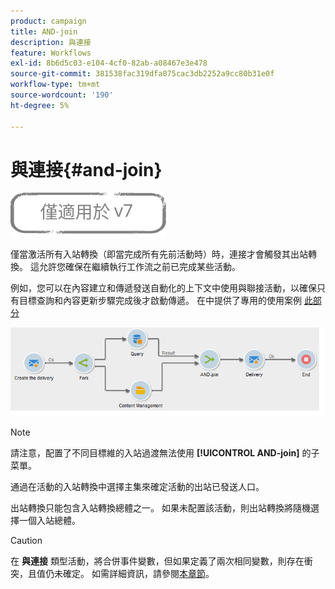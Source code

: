 ```yaml
---
product: campaign
title: AND-join
description: 與連接
feature: Workflows
exl-id: 8b6d5c03-e104-4cf0-82ab-a08467e3e478
source-git-commit: 381538fac319dfa075cac3db2252a9cc80b31e0f
workflow-type: tm+mt
source-wordcount: '190'
ht-degree: 5%

---
```


# 與連接{#and-join}

![](../../assets/v7-only.svg)

僅當激活所有入站轉換（即當完成所有先前活動時）時，連接才會觸發其出站轉換。 這允許您確保在繼續執行工作流之前已完成某些活動。

例如，您可以在內容建立和傳遞發送自動化的上下文中使用與聯接活動，以確保只有目標查詢和內容更新步驟完成後才啟動傳遞。 在中提供了專用的使用案例 [此部分](../../delivery/using/automating-via-workflows.md#creating-the-delivery-and-its-content)

![](assets/and-join-usage.png)

>[!NOTE]
>
>請注意，配置了不同目標維的入站過渡無法使用 **[!UICONTROL AND-join]** 的子菜單。

通過在活動的入站轉換中選擇主集來確定活動的出站已發送人口。

出站轉換只能包含入站轉換總體之一。 如果未配置該活動，則出站轉換將隨機選擇一個入站總體。

>[!CAUTION]
>
>在 **與連接** 類型活動，將合併事件變數，但如果定義了兩次相同變數，則存在衝突，且值仍未確定。 如需詳細資訊，請參閱[本章節](javascript-scripts-and-templates.md#event-variables)。
